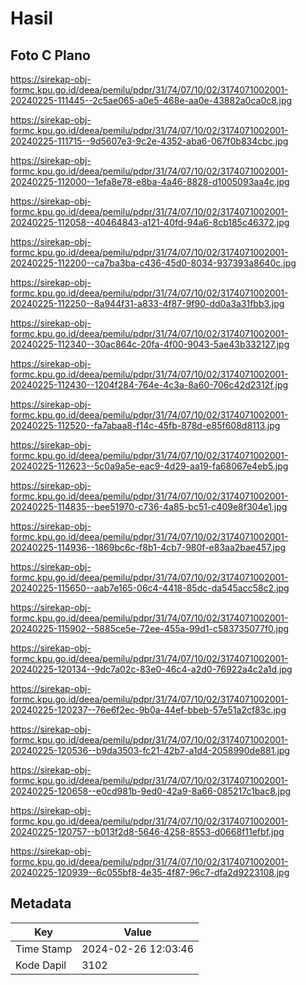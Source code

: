 # Hasil

## Foto C Plano

https://sirekap-obj-formc.kpu.go.id/deea/pemilu/pdpr/31/74/07/10/02/3174071002001-20240225-111445--2c5ae065-a0e5-468e-aa0e-43882a0ca0c8.jpg

https://sirekap-obj-formc.kpu.go.id/deea/pemilu/pdpr/31/74/07/10/02/3174071002001-20240225-111715--9d5607e3-9c2e-4352-aba6-067f0b834cbc.jpg

https://sirekap-obj-formc.kpu.go.id/deea/pemilu/pdpr/31/74/07/10/02/3174071002001-20240225-112000--1efa8e78-e8ba-4a46-8828-d1005093aa4c.jpg

https://sirekap-obj-formc.kpu.go.id/deea/pemilu/pdpr/31/74/07/10/02/3174071002001-20240225-112058--40464843-a121-40fd-94a6-8cb185c46372.jpg

https://sirekap-obj-formc.kpu.go.id/deea/pemilu/pdpr/31/74/07/10/02/3174071002001-20240225-112200--ca7ba3ba-c436-45d0-8034-937393a8640c.jpg

https://sirekap-obj-formc.kpu.go.id/deea/pemilu/pdpr/31/74/07/10/02/3174071002001-20240225-112250--8a944f31-a833-4f87-9f90-dd0a3a31fbb3.jpg

https://sirekap-obj-formc.kpu.go.id/deea/pemilu/pdpr/31/74/07/10/02/3174071002001-20240225-112340--30ac864c-20fa-4f00-9043-5ae43b332127.jpg

https://sirekap-obj-formc.kpu.go.id/deea/pemilu/pdpr/31/74/07/10/02/3174071002001-20240225-112430--1204f284-764e-4c3a-8a60-706c42d2312f.jpg

https://sirekap-obj-formc.kpu.go.id/deea/pemilu/pdpr/31/74/07/10/02/3174071002001-20240225-112520--fa7abaa8-f14c-45fb-878d-e85f608d8113.jpg

https://sirekap-obj-formc.kpu.go.id/deea/pemilu/pdpr/31/74/07/10/02/3174071002001-20240225-112623--5c0a9a5e-eac9-4d29-aa19-fa68067e4eb5.jpg

https://sirekap-obj-formc.kpu.go.id/deea/pemilu/pdpr/31/74/07/10/02/3174071002001-20240225-114835--bee51970-c736-4a85-bc51-c409e8f304e1.jpg

https://sirekap-obj-formc.kpu.go.id/deea/pemilu/pdpr/31/74/07/10/02/3174071002001-20240225-114936--1869bc6c-f8b1-4cb7-980f-e83aa2bae457.jpg

https://sirekap-obj-formc.kpu.go.id/deea/pemilu/pdpr/31/74/07/10/02/3174071002001-20240225-115650--aab7e165-06c4-4418-85dc-da545acc58c2.jpg

https://sirekap-obj-formc.kpu.go.id/deea/pemilu/pdpr/31/74/07/10/02/3174071002001-20240225-115902--5885ce5e-72ee-455a-99d1-c583735077f0.jpg

https://sirekap-obj-formc.kpu.go.id/deea/pemilu/pdpr/31/74/07/10/02/3174071002001-20240225-120134--9dc7a02c-83e0-46c4-a2d0-76922a4c2a1d.jpg

https://sirekap-obj-formc.kpu.go.id/deea/pemilu/pdpr/31/74/07/10/02/3174071002001-20240225-120237--76e6f2ec-9b0a-44ef-bbeb-57e51a2cf83c.jpg

https://sirekap-obj-formc.kpu.go.id/deea/pemilu/pdpr/31/74/07/10/02/3174071002001-20240225-120536--b9da3503-fc21-42b7-a1d4-2058990de881.jpg

https://sirekap-obj-formc.kpu.go.id/deea/pemilu/pdpr/31/74/07/10/02/3174071002001-20240225-120658--e0cd981b-9ed0-42a9-8a66-085217c1bac8.jpg

https://sirekap-obj-formc.kpu.go.id/deea/pemilu/pdpr/31/74/07/10/02/3174071002001-20240225-120757--b013f2d8-5646-4258-8553-d0668f11efbf.jpg

https://sirekap-obj-formc.kpu.go.id/deea/pemilu/pdpr/31/74/07/10/02/3174071002001-20240225-120939--6c055bf8-4e35-4f87-96c7-dfa2d9223108.jpg


## Metadata

| Key        | Value               |
| ---------- | ------------------- |
| Time Stamp | 2024-02-26 12:03:46 |
| Kode Dapil | 3102                |



